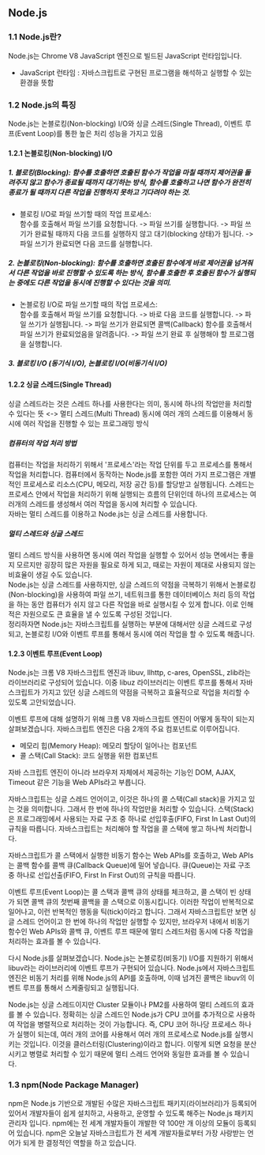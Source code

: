 ## Node.js

### 1.1 Node.js란?
Node.js는 Chrome V8 JavaScript 엔진으로 빌드된 JavaScript 런타임입니다.
 - JavaScript 런타임 : 자바스크립트로 구현된 프로그램을 해석하고 실행할 수 있는 환경을 뜻함

### 1.2 Node.js의 특징
Node.js는 논블로킹(Non-blocking) I/O와 싱글 스레드(Single Thread), 이벤트 루프(Event Loop)를 통한 높은 처리 성능을 가지고 있음  

#### 1.2.1 논블로킹(Non-blocking) I/O
##### 1. 블로킹(Blocking): 함수를 호출하면 호출된 함수가 작업을 마칠 때까지 제어권을 돌려주지 않고 함수가 종료될 때까지 대기하는 방식, 함수를 호출하고 나면 함수가 완전히 종료가 될 때까지 다른 작업을 진행하지 못하고 기다려야 하는 것.  
-  블로킹 I/O로 파일 쓰기할 때의 작업 프로세스:  
		 함수를 호출해서 파일 쓰기를 요청합니다. -> 파일 쓰기를 실행합니다. 
		-> 파일 쓰기가 완료될 때까지 다음 코드를 실행하지 않고 대기(blocking 상태)가 됩니다. 
		-> 파일 쓰기가 완료되면 다음 코드를 실행합니다.

##### 2. 논블로킹(Non-blocking): 함수를 호출하면 호출된 함수에게 바로 제어권을 넘겨줘서 다른 작업을 바로 진행할 수 있도록 하는 방식, 함수를 호출한 후 호출된 함수가 실행되는 중에도 다른 작업을 동시에 진행할 수 있다는 것을 의미.  
 - 논블로킹 I/O로 파일 쓰기할 때의 작업 프로세스:  
		함수를 호출해서 파일 쓰기를 요청합니다. -> 바로 다음 코드를 실행합니다. -> 파일 쓰기가 실행됩니다. -> 파일 쓰기가 완료되면 콜백(Callback) 함수를 호출해서 파일 쓰기가 완료되었음을 알려줍니다. -> 파일 쓰기 완료 후 실행해야 할 프로그램을 실행합니다.

##### 3. 블로킹 I/O (동기식 I/O), 논블로킹 I/O(비동기식 I/O)

#### 1.2.2 싱글 스레드(Single Thread)
싱글 스레드라는 것은 스레드 하나를 사용한다는 의미, 동시에 하나의 작업만을 처리할 수 있다는 뜻 <-> 멀티 스레드(Multi Thread) 동시에 여러 개의 스레드를 이용해서 동시에 여러 작업을 진행할 수 있는 프로그래밍 방식

##### 컴퓨터의 작업 처리 방법
컴퓨터는 작업을 처리하기 위해서 '프로세스'라는 작업 단위를 두고 프로세스를 통해서 작업을 처리합니다. 컴퓨터에서 동작하는 Node.js를 포함한 여러 가지 프로그램은 개별적인 프로세스로 리소스(CPU, 메모리, 저장 공간 등)를 할당받고 실행됩니다. 스레드는 프로세스 안에서 작업을 처리하기 위해 실행되는 흐름의 단위인데 하나의 프로세스는 여러개의 스레드를 생성해서 여러 작업을 동시에 처리할 수 있습니다.  
자바는 멀티 스레드를 이용하고 Node.js는 싱글 스레드를 사용합니다. 

##### 멀티 스레드와 싱글 스레드
멀티 스레드 방식을 사용하면 동시에 여러 작업을 실행할 수 있어서 성능 면에서는 좋을지 모르지만 굉장히 많은 자원을 필요로 하게 되고, 때로는 자원이 제대로 사용되지 않는 비효율이 생길 수도 있습니다.  
 Node.js는 싱글 스레드를 사용하지만, 싱글 스레드의 약점을 극복하기 위해서 논블로킹(Non-blocking)을 사용하여 파일 쓰기, 네트워크를 통한 데이터베이스 처리 등의 작업을 하는 동안 컴퓨터가 쉬지 않고 다른 작업을 바로 실행시킬 수 있게 합니다. 이로 인해 적은 자원으로도 큰 효율을 낼 수 있도록 구성된 것입니다.   
정리하자면 Node.js는 자바스크립트를 실행하는 부분에 대해서만 싱글 스레드로 구성되고, 논블로킹 I/O와 이벤트 루프를 통해서 동시에 여러 작업을 할 수 있도록 해줍니다.

#### 1.2.3 이벤트 루프(Event Loop)
Node.js는 크롬 V8 자바스크립트 엔진과 libuv, llhttp, c-ares, OpenSSL, zlib라는 라이브러리로 구성되어 있습니다. 이중 libuz 라이브러리는 이벤트 루프를 통해서 자바스크립트가 가지고 있던 싱글 스레드의 약점을 극복하고 효율적으로 작업을 처리할 수 있도록 고안되었습니다.

이벤트 루프에 대해 설명하기 위해 크롬 V8 자바스크립트 엔진이 어떻게 동작이 되는지 살펴보겠습니다. 자바스크립트 엔진은 다음 2개의 주요 컴포넌트로 이루어집니다.
 - 메모리 힙(Memory Heap): 메모리 할당이 일어나는 컴포넌트
 - 콜 스택(Call Stack): 코드 실행을 위한 컴포넌트

자바 스크립트 엔진이 아니라 브라우저 자체에서 제공하는 기능인 DOM, AJAX, Timeout 같은 기능을 Web APIs라고 부릅니다.

자바스크립트는 싱글 스레드 언어이고, 이것은 하나의 콜 스택(Call stack)을 가지고 있는 것을 의미합니다. 그래서 한 번에 하나의 작업만을 처리할 수 있습니다. 스택(Stack)은 프로그래밍에서 사용되는 자료 구조 중 하나로 선입후출(FIFO, First In Last Out)의 규칙을 따릅니다. 자바스크립트는 처리해야 할 작업을 콜 스택에 쌓고 하나씩 처리합니다.

자바스크립트가 콜 스택에서 실행한 비동기 함수는 Web APIs를 호출하고, Web APIs는 콜백 함수를 콜백 큐(Callback Queue)에 밀어 넣습니다. 큐(Queue)는 자료 구조 중 하나로 선입선출(FIFO, First In First Out)의 규칙을 따릅니다.

이벤트 루프(Event Loop)는 콜 스택과 콜백 큐의 상태를 체크하고, 콜 스택이 빈 상태가 되면 콜백 큐의 첫번째 콜백을 콜 스택으로 이동시킵니다. 이러한 작업이 반복적으로 일어나고, 이런 반복적인 행동을 틱(tick)이라고 합니다. 그래서 자바스크립트만 보면 싱글 스레드 언어이고 한 번에 하나의 작업만 실행할 수 있지만, 브라우저 내에서 비동기 함수인 Web APIs와 콜백 큐, 이벤트 루프 때문에 멀티 스레드처럼 동시에 다중 작업을 처리하는 효과를 볼 수 있습니다. 

다시 Node.js를 살펴보겠습니다. Node.js는 논블로킹(비동기) I/O를 지원하기 위해서 libuv라는 라이브러리에 이벤트 루프가 구현되어 있습니다. Node.js에서 자바스크립트 엔진은 비동기 처리를 위해 Node.js의 API를 호출하며, 이때 넘겨진 콜백은 libuv의 이벤트 루프를 통해서 스케줄링되고 실행됩니다. 

Node.js는 싱글 스레드이지만 Cluster 모듈이나 PM2를 사용하여 멀티 스레드의 효과를 볼 수 있습니다. 정확히는 싱글 스레드인 Node.js가 CPU 코어를 추가적으로 사용하여 작업을 병렬적으로 처리하는 것이 가능합니다. 즉, CPU 코어 하나당 프로세스 하나가 실행이 되는데, 여러 개의 코어를 사용해서 여러 개의 프로세스로 Node.js를 실행시키는 것입니다. 이것을 클러스터링(Clustering)이라고 합니다. 이렇게 되면 요청을 분산시키고 병렬로 처리할 수 있기 때문에 멀티 스레드 언어와 동일한 효과를 볼 수 있습니다.

### 1.3 npm(Node Package Manager)
npm은 Node.js 기반으로 개발된 수많은 자바스크립트 패키지(라이브러리)가 등록되어 있어서 개발자들이 쉽게 설치하고, 사용하고, 운영할 수 있도록 해주는 Node.js 패키지 관리자 입니다. npm에는 전 세계 개발자들이 개발한 약 100만 개 이상의 모듈이 등록되어 있습니다. npm은 오늘날 자바스크립트가 전 세계 개발자들로부터 가장 사랑받는 언어가 되게 한 결정적인 역할을 하고 있습니다.
